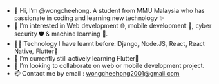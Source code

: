 - 👋 Hi, I’m @wongcheehong. A student from MMU Malaysia who has passionate in coding and learning new technology ✨
- 👀 I’m interested in Web development 🌐, mobile development 📱, cyber security 🛡️ & machine learning 🤖.
- 👨‍💻 Technology I have learnt before: Django, Node.JS, React, React Native, Flutter💙
- 🌱 I’m currently still actively learning Flutter💙
- 💞️ I’m looking to collaborate on web or mobile development project.
- 📫 Contact me by email : wongcheehong2001@gmail.com

<!---
wongcheehong/wongcheehong is a ✨ special ✨ repository because its `README.md` (this file) appears on your GitHub profile.
You can click the Preview link to take a look at your changes.
--->

